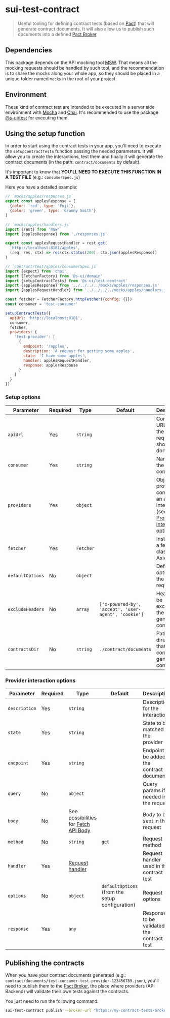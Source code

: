 # sui-test-contract

> Useful tooling for defining contract tests (based on [Pact](https://docs.pact.io/)) that will generate contract documents. It will also allow us to publish such documents into a defined [Pact Broker](https://docs.pact.io/pact_broker).

## Dependencies

This package depends on the API mocking tool [MSW](https://mswjs.io/). That means all the mocking requests should be handled by such tool, and the recommendation is to share the mocks along your whole app, so they should be placed in a unique folder named `mocks` in the root of your project.

## Environment

These kind of contract test are intended to be executed in a server side environment with [Mocha](https://mochajs.org/) and [Chai](https://www.chaijs.com/). It's recommended to use the package [@s-ui/test](https://github.com/SUI-Components/sui/tree/master/packages/sui-test) for executing them.

## Using the setup function

In order to start using the contract tests in your app, you'll need to execute the `setupContractTests` function passing the needed parameters. It will allow you to create the interactions, test them and finally it will generate the contract documents (in the path: `contract/documents` by default).

It's important to know that **YOU'LL NEED TO EXECUTE THIS FUNCTION IN A TEST FILE** (e.g.: `consumerSpec.js`)

Here you have a detailed example:

```js
// `mocks/apples/responses.js`
export const applesResponse = [
  {color: 'red', type: 'Fuji'},
  {color: 'green', type: 'Granny Smith'}
]
```

```js
// `mocks/apples/handlers.js`
import {rest} from 'msw'
import {applesResponse} from './responses.js'

export const applesRequestHandler = rest.get(
  'http://localhost:8181/apples',
  (req, res, ctx) => res(ctx.status(200), ctx.json(applesResponse))
)
```

```js
// `contract/test/apples/consumerSpec.js`
import {expect} from 'chai'
import {FetcherFactory} from '@s-ui/domain'
import {setupContractTests} from '@s-ui/test-contract'
import {applesResponse} from '../../../../mocks/apples/responses.js'
import {applesRequestHandler} from '../../../../mocks/apples/handlers.js'

const fetcher = FetcherFactory.httpFetcher({config: {}})
const consumer = 'test-consumer'

setupContractTests({
  apiUrl: 'http://localhost:8181',
  consumer,
  fetcher,
  providers: {
    'test-provider': [
      {
        endpoint: '/apples',
        description: 'A request for getting some apples',
        state: 'I have some apples',
        handler: applesRequestHandler,
        response: applesResponse
      }
    ]
  }
})
```

### Setup options

| Parameter        | Required | Type      | Default                                              | Description                                                                                                                 |
| ---------------- | -------- | --------- | ---------------------------------------------------- | --------------------------------------------------------------------------------------------------------------------------- |
| `apiUrl`         | Yes      | `string`  |                                                      | Complete URL where the requests should be done                                                                              |
| `consumer`       | Yes      | `string`  |                                                      | Name of the API consumer                                                                                                    |
| `providers`      | Yes      | `object`  |                                                      | Object of providers containing an array of interactions (see [Provider interaction options](#provider-interaction-options)) |
| `fetcher`        | Yes      | `Fetcher` |                                                      | Instance of a fetcher class (e.g. Axios)                                                                                    |
| `defaultOptions` | No       | `object`  |                                                      | Default options for the requests                                                                                            |
| `excludeHeaders` | No       | `array`   | `['x-powered-by', 'accept', 'user-agent', 'cookie']` | Headers to be excluded in the generated contracts                                                                           |
| `contractsDir`   | No       | `string`  | `./contract/documents`                               | Path to the directory that will contain the generated contracts                                                             |

### Provider interaction options

| Parameter     | Required | Type                                                                                                                | Default                                         | Description                                   |
| ------------- | -------- | ------------------------------------------------------------------------------------------------------------------- | ----------------------------------------------- | --------------------------------------------- |
| `description` | Yes      | `string`                                                                                                            |                                                 | Description for the interaction               |
| `state`       | Yes      | `string`                                                                                                            |                                                 | State to be matched by the provider           |
| `endpoint`    | Yes      | `string`                                                                                                            |                                                 | Endpoint to be added in the contract document |
| `query`       | No       | `object`                                                                                                            |                                                 | Query params if needed in the request         |
| `body`        | No       | See possibilities for [Fetch API Body](https://developer.mozilla.org/en-US/docs/Web/API/Fetch_API/Using_Fetch#body) |                                                 | Body to be sent in the request                |
| `method`      | No       | `string`                                                                                                            | `get`                                           | Request method                                |
| `handler`     | Yes      | [Request handler](https://mswjs.io/docs/basics/request-handler)                                                     |                                                 | Request handler used in the contract test     |
| `options`     | No       | `object`                                                                                                            | `defaultOptions` (from the setup configuration) | Request options                               |
| `response`    | Yes      | `any`                                                                                                               |                                                 | Response to be validated in the contract test |

## Publishing the contracts

When you have your contract documents generated (e.g.: `contract/documents/test-consumer-test-provider-123456789.json`), you'll need to publish them to the [Pact Broker](https://docs.pact.io/pact_broker), the place where providers (API Backend) will validate their own tests against the contracts.

You just need to run the following command:

```bash
sui-test-contract publish --broker-url "https://my-contract-tests-broker.com"
```
